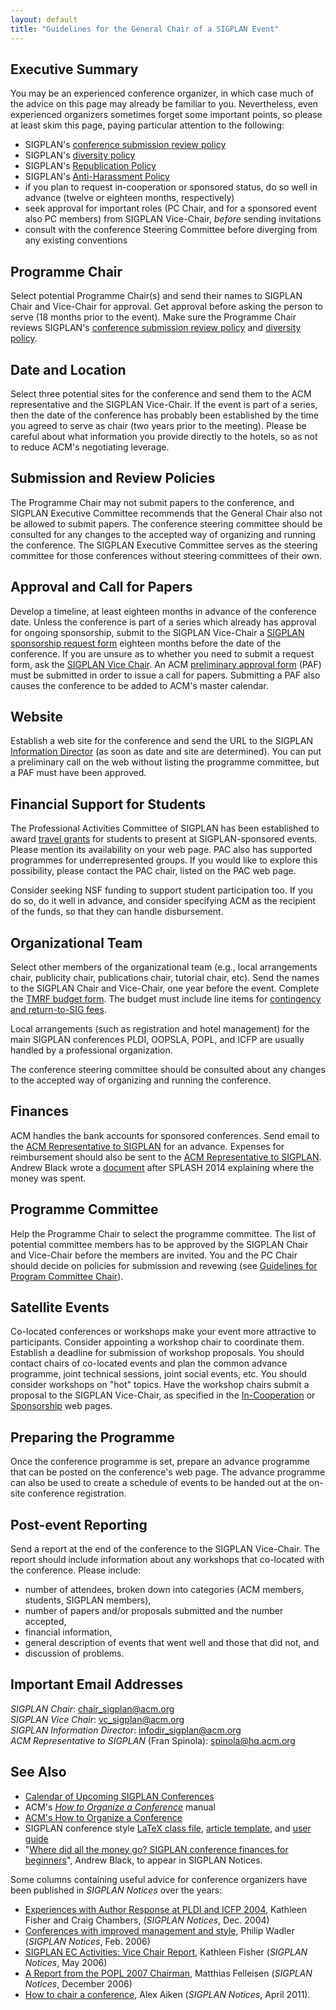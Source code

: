 ```yaml
---
layout: default
title: "Guidelines for the General Chair of a SIGPLAN Event"
---
```

Executive Summary
-----------------

You may be an experienced conference organizer, in which case much of
the advice on this page may already be familiar to you. Nevertheless,
even experienced organizers sometimes forget some important points, so
please at least skim this page, paying particular attention to the following:

- SIGPLAN's [conference submission review policy](/Resources/Policies/Review) 
- SIGPLAN's [diversity policy](/Resources/Policies/Diversity)
- SIGPLAN's [Republication Policy](/Resources/Policies/Republication)
- SIGPLAN's [Anti-Harassment Policy](/Resources/Policies/Anti-harassment/)
- if you plan to request in-cooperation or sponsored status, do so well in advance (twelve or eighteen months, respectively)
- seek approval for important roles (PC Chair, and for a sponsored event also PC members) from SIGPLAN Vice-Chair, *before* sending invitations
- consult with the conference Steering Committee before diverging from any existing conventions

Programme Chair
---------------

Select potential Programme Chair(s) and send their names to SIGPLAN
Chair and Vice-Chair for approval. Get approval before asking the
person to serve (18 months prior to the event). Make sure the
Programme Chair reviews SIGPLAN's [conference submission review
policy](/Resources/Policies/Review) and [diversity
policy](/Resources/Policies/Diversity).

Date and Location
-----------------

Select three potential sites for the conference and send them to the
ACM representative and the SIGPLAN Vice-Chair. If the event is part of
a series, then the date of the conference has probably been
established by the time you agreed to serve as chair (two years prior
to the meeting). Please be careful about what information you provide
directly to the hotels, so as not to reduce ACM's negotiating
leverage.

Submission and Review Policies
------------------------------

The Programme Chair may not submit papers to the conference, and
SIGPLAN Executive Committee recommends that
the General Chair also not be allowed to submit papers. 
The conference steering committee should be consulted for any
changes to the accepted way of organizing and running the
conference. The SIGPLAN Executive Committee serves as the steering
committee for those conferences without steering
committees of their own.

Approval and Call for Papers
----------------------------

Develop a timeline, at least eighteen months in advance of the conference date.
Unless the conference is part of a series which already has approval
for ongoing sponsorship, submit to the SIGPLAN Vice-Chair a [SIGPLAN
sponsorship request form](/Resources/Proposals/Sponsored) eighteen months
before the date of the conference. If you are unsure as to whether you
need to submit a request form, ask the [SIGPLAN Vice
Chair](mailto:vc_sigplan@acm.org?subject=SIGPLAN%20Sponsorship).  An
ACM [preliminary approval
form](http://www.acm.org/sigs/volunteer_resources/prelimpage) (PAF)
must be submitted in order to issue a call for papers.  Submitting a
PAF also causes the conference to be added to ACM's master calendar.

Website
-------

Establish a web site for the conference and send the URL to the
SIGPLAN [Information
Director](mailto:infodir_sigplan@acm.org?subject=Conference%20Information)
(as soon as date and site are determined). You can put a preliminary
call on the web without listing the programme committee, but a PAF
must have been approved.

Financial Support for Students
----------------------------------

The Professional Activities Committee of SIGPLAN has been established
to award [travel grants](/PAC) for students to present at
SIGPLAN-sponsored events. Please mention its availability on your web
page.  PAC also has supported programmes for underrepresented
groups. If you would like to explore this possibility, please contact
the PAC chair, listed on the PAC web page.

Consider seeking NSF funding to support student participation too. If
you do so, do it well in advance, and consider specifying ACM as the
recipient of the funds, so that they can handle disbursement.

Organizational Team
-------------------

Select other members of the organizational team (e.g., local
arrangements chair, publicity chair, publications chair, tutorial
chair, etc). Send the names to the SIGPLAN Chair and Vice-Chair,
one year before the event.  Complete the [TMRF budget
form](http://www.acm.org/sig_volunteer_info/conference_manual/sponstmrfpage.htm).
The budget must include line items for [contingency and return-to-SIG
fees](/Resources/Guidelines/Budget).

Local arrangements (such as registration and hotel management) for the
main SIGPLAN conferences PLDI, OOPSLA, POPL, and ICFP are usually
handled by a professional organization.

The conference steering committee should be consulted about any
changes to the accepted way of organizing and running the
conference.  

Finances
--------

ACM handles the bank accounts for sponsored conferences. Send email to
the [ACM Representative to SIGPLAN](mailto:spinola@hq.acm.org?subject=Conference%20advance)
for an advance. Expenses for reimbursement should also be sent to
the
[ACM Representative to SIGPLAN](mailto:spinola@hq.acm.org?subject=Conference%20expenses).
Andrew Black wrote a [document](/sites/default/files/SIGPLAN_conference_finances_for_beginners.pdf)
after SPLASH 2014 explaining where the money was spent.

Programme Committee
-------------------

Help the Programme Chair to select the programme committee. The list
of potential committee members has to be approved by the SIGPLAN Chair
and Vice-Chair before the members are invited. You and the PC Chair
should decide on policies for submission and revewing (see
[Guidelines for Program Committee Chair](/Resources/Guidelines/ProChair)).

Satellite Events
----------------

Co-located conferences or workshops make your event more attractive to
participants.  Consider appointing a workshop chair to coordinate
them. Establish a deadline for submission of workshop proposals. You
should contact chairs of co-located events and plan the common advance
programme, joint technical sessions, joint social events, etc. You
should consider workshops on "hot" topics. Have the workshop chairs
submit a proposal to the SIGPLAN Vice-Chair, as specified in the
[In-Cooperation](/Resources/Proposals/Cooperated) or
[Sponsorship](/Resources/Proposals/Sponsored) 
web pages.

Preparing the Programme
-----------------------

Once the conference programme is set, prepare an advance programme that
can be posted on the conference's web page. The advance programme can
also be used to create a schedule of events to be
handed out at the on-site conference registration.  

Post-event Reporting
--------------------

Send a report at the end of the conference to the SIGPLAN 
Vice-Chair. The report should include information about any
workshops that co-located with the conference. Please include:

-   number of attendees, broken down into categories (ACM
    members, students, SIGPLAN members),
-   number of papers and/or proposals submitted and the number
    accepted,
-   financial information,
-   general description of events that went well and those that did
    not, and
-   discussion of problems.

Important Email Addresses
-------------------------

_SIGPLAN Chair_:
[chair\_sigplan@acm.org](mailto:chair_sigplan@acm.org)  
_SIGPLAN Vice Chair_:
[vc\_sigplan@acm.org](mailto:vc_sigplan@acm.org)  
_SIGPLAN Information Director_:
[infodir\_sigplan@acm.org](mailto:infodir_sigplan@acm.org?subject=Conference%20Information)  
_ACM Representative to SIGPLAN_ (Fran Spinola):
[spinola@hq.acm.org](mailto:spinola@hq.acm.org)

See Also
--------

-   [Calendar of Upcoming SIGPLAN Conferences](http://campus.acm.org/calendar/index.cfm?Sponsor=SIGPLAN)
- ACM's *[How to Organize a Conference](http://www.acm.org/sigs/volunteer_resources/conference_manual/conference_manual-toc)* manual
- [ACM's How to Organize a Conference](http://www.acm.org/sig_volunteer_info/conference_manual/prelimpage.htm)
- SIGPLAN conference style [LaTeX class file](/sites/default/files/Author/sigplanconf.cls),
  [article template](/sites/default/files/Author/sigplanconf-template.tex), and
  [user guide](/sites/default/files/Author/sigplanconf-guide.pdf)
- "[Where did all the money go? SIGPLAN conference finances for beginners](/sites/default/files/SIGPLAN_conference_finances_for_beginners.pdf)", Andrew Black, to appear in SIGPLAN Notices.

Some columns containing useful advice for conference organizers have
been published in _SIGPLAN Notices_ over the years:

-   [Experiences with Author Response at PLDI and ICFP 2004](http://portalparts.acm.org/1060000/1052883/fm/frontmatter.pdf),
        Kathleen Fisher and Craig Chambers, (*SIGPLAN Notices*, Dec. 2004)
-   [Conferences with improved management and style](http://portalparts.acm.org/1140000/1137933/fm/frontmatter.pdf),
        Philip Wadler (*SIGPLAN Notices*, Feb. 2006)
-   [SIGPLAN EC Activities: Vice Chair Report](http://portalparts.acm.org/1150000/1149982/fm/frontmatter.pdf),
        Kathleen Fisher (*SIGPLAN Notices*, May 2006)
-   [A Report from the POPL 2007 Chairman](http://portalparts.acm.org/1230000/1229493/fm/frontmatter.pdf),
        Matthias Felleisen (*SIGPLAN Notices*, December 2006)
-   [How to chair a conference](http://portalparts.acm.org/1990000/1988042/fm/frontmatter.pdf), Alex Aiken (*SIGPLAN Notices*, April 2011).  
